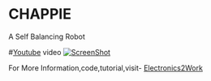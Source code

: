 # CHAPPIE
A Self Balancing Robot

#<a href="https://www.youtube.com/watch?v=6rJHeusWy0k">Youtube</a> video
[![ScreenShot](http://img.youtube.com/vi/6rJHeusWy0k/0.jpg)](https://www.youtube.com/watch?v=6rJHeusWy0k)


For More Information,code,tutorial,visit-
<a href="http://electronics2work.com/SelfBalancing.html">Electronics2Work</a>

